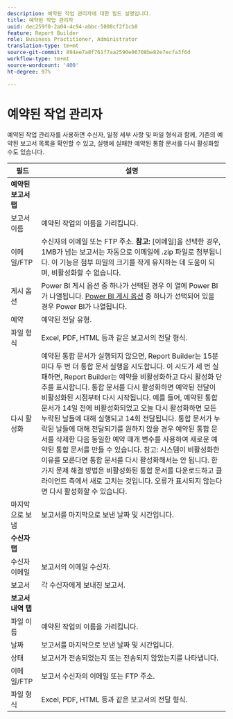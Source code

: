 ```yaml
---
description: 예약된 작업 관리자에 대한 필드 설명입니다.
title: 예약된 작업 관리자
uuid: dec259f0-2a04-4c94-abbc-5008cf2f1cb8
feature: Report Builder
role: Business Practitioner, Administrator
translation-type: tm+mt
source-git-commit: 894ee7a8f761f7aa2590e06708be82e7ecfa3f6d
workflow-type: tm+mt
source-wordcount: '400'
ht-degree: 97%

---
```



# 예약된 작업 관리자

예약된 작업 관리자를 사용하면 수신자, 일정 세부 사항 및 파일 형식과 함께, 기존의 예약된 보고서 목록을 확인할 수 있고, 실행에 실패한 예약된 통합 문서를 다시 활성화할 수도 있습니다.

| 필드 | 설명 |
| --- | --- |
| **예약된 보고서 탭** |  |
| 보고서 이름 | 예약된 작업의 이름을 가리킵니다. |
| 이메일/FTP | 수신자의 이메일 또는 FTP 주소. **참고:** [이메일]을 선택한 경우, 1MB가 넘는 보고서는 자동으로 이메일에 .zip 파일로 첨부됩니다. 이 기능은 첨부 파일의 크기를 작게 유지하는 데 도움이 되며, 비활성화할 수 없습니다. |
| 게시 옵션 | Power BI 게시 옵션 중 하나가 선택된 경우 이 열에 Power BI가 나열됩니다. [Power BI 게시 옵션](https://experienceleague.adobe.com/docs/analytics/analyze/report-builder/publish-powerbi/power-bi.html) 중 하나가 선택되어 있을 경우 Power BI가 나열됩니다. |
| 예약 | 예약된 전달 유형. |
| 파일 형식 | Excel, PDF, HTML 등과 같은 보고서의 전달 형식. |
| 다시 활성화 | 예약된 통합 문서가 실행되지 않으면, Report Builder는 15분마다 두 번 더 통합 문서 실행을 시도합니다. 이 시도가 세 번 실패하면, Report Builder는 예약을 비활성화하고 다시 활성화 단추를 표시합니다. 통합 문서를 다시 활성화하면 예약된 전달이 비활성화된 시점부터 다시 시작됩니다.  예를 들어, 예약된 통합 문서가 14일 전에 비활성화되었고 오늘 다시 활성화하면 모든 누락된 날들에 대해 실행되고 14회 전달됩니다. 통합 문서가 누락된 날들에 대해 전달되기를 원하지 않을 경우 예약된 통합 문서를 삭제한 다음 동일한 예약 매개 변수를 사용하여 새로운 예약된 통합 문서를 만들 수 있습니다.   참고: 시스템이 비활성화한 이유를 모른다면 통합 문서를 다시 활성화해서는 안 됩니다. 한 가지 문제 해결 방법은 비활성화된 통합 문서를 다운로드하고 클라이언트 측에서 새로 고치는 것입니다. 오류가 표시되지 않는다면 다시 활성화할 수 있습니다. |
| 마지막으로 보냄 | 보고서를 마지막으로 보낸 날짜 및 시간입니다. |
| **수신자 탭** |  |
| 수신자 이메일 | 보고서의 이메일 수신자. |
| 보고서 | 각 수신자에게 보내진 보고서. |
| **보고서 내역 탭** |  |
| 파일 이름 | 예약된 작업의 이름을 가리킵니다. |
| 날짜 | 보고서를 마지막으로 보낸 날짜 및 시간입니다. |
| 상태 | 보고서가 전송되었는지 또는 전송되지 않았는지를 나타냅니다. |
| 이메일/FTP | 보고서 수신자의 이메일 또는 FTP 주소. |
| 파일 형식 | Excel, PDF, HTML 등과 같은 보고서의 전달 형식. |

